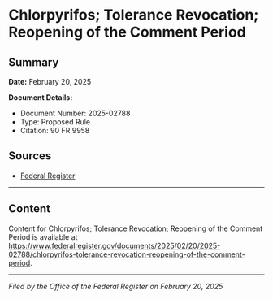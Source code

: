 # Chlorpyrifos; Tolerance Revocation; Reopening of the Comment Period

## Summary

**Date:** February 20, 2025

**Document Details:**
- Document Number: 2025-02788
- Type: Proposed Rule
- Citation: 90 FR 9958

## Sources
- [Federal Register](https://www.federalregister.gov/documents/2025/02/20/2025-02788/chlorpyrifos-tolerance-revocation-reopening-of-the-comment-period)

---

## Content

Content for Chlorpyrifos; Tolerance Revocation; Reopening of the Comment Period is available at https://www.federalregister.gov/documents/2025/02/20/2025-02788/chlorpyrifos-tolerance-revocation-reopening-of-the-comment-period.

---

*Filed by the Office of the Federal Register on February 20, 2025*

